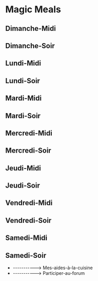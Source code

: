 # Magic Meals




















































##  Dimanche-Midi
##  Dimanche-Soir
##  Lundi-Midi
##  Lundi-Soir
##  Mardi-Midi
##  Mardi-Soir
##  Mercredi-Midi
##  Mercredi-Soir
##  Jeudi-Midi
##  Jeudi-Soir
##  Vendredi-Midi
##  Vendredi-Soir
##  Samedi-Midi
##  Samedi-Soir
  - -----------> Mes-aides-à-la-cuisine
  - -----------> Participer-au-forum



